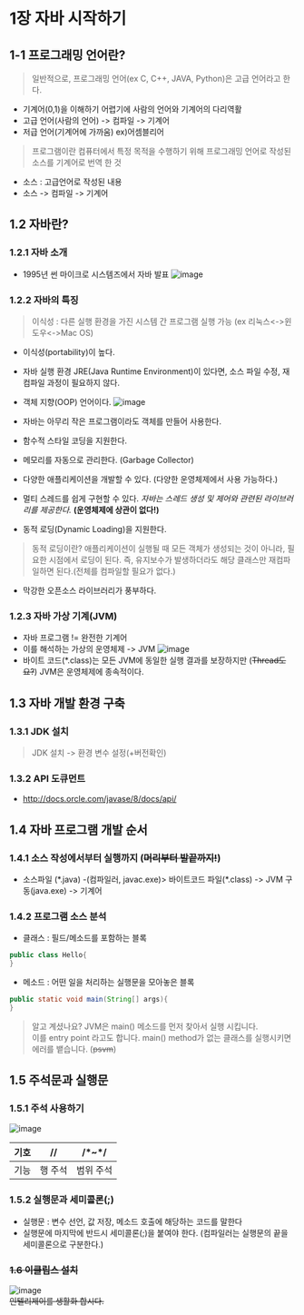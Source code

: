 # 1장 자바 시작하기

## 1-1 프로그래밍 언어란?
> 일반적으로, 프로그래밍 언어(ex C, C++, JAVA, Python)은 고급 언어라고 한다.  

- 기계어(0,1)을 이해하기 어렵기에 사람의 언어와 기계어의 다리역활
- 고급 언어(사람의 언어) -> 컴파일 -> 기계어
- 저급 언어(기계어에 가까움) ex)어셈블리어

> 프로그램이란 컴퓨터에서 특정 목적을 수행하기 위해 프로그래밍 언어로 작성된 소스를 기계어로 번역 한 것  

- 소스 : 고급언어로 작성된 내용  
- 소스 -> 컴파일 -> 기계어  








## 1.2 자바란?
### 1.2.1 자바 소개
- 1995년 썬 마이크로 시스템즈에서 자바 발표
![image](https://user-images.githubusercontent.com/42092864/160136973-71381378-6755-4d42-baa8-8e3108a160b8.png "와! 자바!")



  
  

### 1.2.2 자바의 특징
> 이식성 : 다른 실행 환경을 가진 시스템 간 프로그램 실행 가능 (ex 리눅스<->윈도우<->Mac OS)

- 이식성(portability)이 높다.
- 자바 실행 환경 JRE(Java Runtime Environment)이 있다면, 소스 파일 수정, 재컴파일 과정이 필요하지 않다.


- 객체 지향(OOP) 언어이다.
 ![image](https://user-images.githubusercontent.com/42092864/160135501-2863a28e-5b76-4f28-9a26-924752569f35.png "객체지향의 현실")
- 자바는 아무리 작은 프로그램이라도 객체를 만들어 사용한다.
 
- 함수적 스타일 코딩을 지원한다.
- 메모리를 자동으로 관리한다. (Garbage Collector)
- 다양한 애플리케이션을 개발할 수 있다. (다양한 운영체제에서 사용 가능하다.)
- 멀티 스레드를 쉽게 구현할 수 있다.
  _자바는 스레드 생성 및 제어와 관련된 라이브러리를 제공한다._ __(운영체제에 상관이 없다!)__
- 동적 로딩(Dynamic Loading)을 지원한다. 
> 동적 로딩이란? 애플리케이션이 실행될 때 모든 객체가 생성되는 것이 아니라, 필요한 시점에서 로딩이 된다.
> 즉, 유지보수가 발생하더라도 해당 클래스만 재컴파일하면 된다.(전체를 컴파일할 필요가 없다.)
- 막강한 오픈소스 라이브러리가 풍부하다.

### 1.2.3 자바 가상 기계(JVM)
- 자바 프로그램 != 완전한 기계어
- 이를 해석하는 가상의 운영체제 -> JVM
 ![image](https://user-images.githubusercontent.com/42092864/160139617-e5dc6a95-b800-4d23-af33-806507fb52bf.png "참깨빵위에 순쇠고기 패티 두장")
- 바이트 코드(\*.class)는 모든 JVM에 동일한 실행 결과를 보장하지만 (~~Thread도요?~~) JVM은 운영체제에 종속적이다. 


## 1.3 자바 개발 환경 구축
### 1.3.1 JDK 설치
> JDK 설치 -> 환경 변수 설정(+버전확인)


### 1.3.2 API 도큐먼트
- http://docs.orcle.com/javase/8/docs/api/


## 1.4 자바 프로그램 개발 순서
### 1.4.1 소스 작성에서부터 실행까지 (~~머리부터 발끝까지!~~)
- 소스파일 (\*.java) -(컴파일러, javac.exe)> 바이트코드 파일(\*.class) -> JVM 구동(java.exe) -> 기계어
### 1.4.2 프로그램 소스 분석
- 클래스 : 필드/메소드를 포함하는 블록
```java
public class Hello{
}
```
- 메소드 : 어떤 일을 처리하는 실행문을 모아놓은 블록
```java
public static void main(String[] args){
}
```
> 알고 계셨나요? JVM은 main() 메소드를 먼저 찾아서 실행 시킵니다.  
> 이를 entry point 라고도 합니다. 
> main() method가 없는 클래스를 실행시키면 에러를 뱉습니다. (~~psvm~~)

## 1.5 주석문과 실행문
### 1.5.1 주석 사용하기
![image](https://user-images.githubusercontent.com/42092864/160142395-02509f2d-6b3f-4267-9fe2-5a52504b23e9.png "javaDoc rules")

|기호|//|/\*~\*/|
|-|-|-|
|기능|행 주석|범위 주석|

### 1.5.2 실행문과 세미콜론(;)
- 실행문 : 변수 선언, 값 저장, 메소드 호출에 해당하는 코드를 말한다
- 실행문에 마지막에 반드시 세미콜론(;)을 붙여야 한다. (컴파일러는 실행문의 끝을 세미콜론으로 구분한다.)

### ~~1.6 이클립스 설치~~
![image](https://user-images.githubusercontent.com/42092864/160143071-cf56112f-e4d6-45ef-9336-19f4999f4463.png)  
~~인텔리제이를 생활화 합시다.~~

